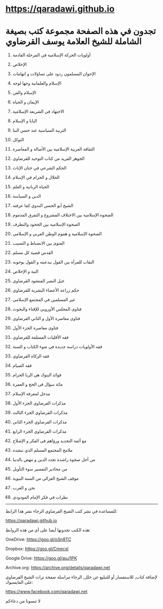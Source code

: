 # https://qaradawi.github.io


# تجدون في هذه الصفحة مجموعة كتب بصيغة الشاملة للشيخ العلامة يوسف القرضاوي


1. أولويات الحركة الإسلامية في المرحلة القادمة

2. الإخلاص

3. الإخوان المسلمون ردود على تساؤلات و اتهامات

4. الإسلام والعلمانية وجها لوجه

5. الإسلام والفن

6. الإيمان و الحياة

7. الاجتهاد في الشريعة الإسلامية

8. البابا و الإسلام

9. التربية السياسية عند حسن البنا

10. التوكل

11. الثقافة العربية الإسلامية بين الأصالة و المعاصرة

12. الجوهر الفريد من كتاب التوحيد للقرضاوي

13. الحكم الشرعي في ختان الإناث

14. الحلال و الحرام في الإسلام

15. الحياة الربانية و العلم

16. الدين و السياسة

17. الشيخ أبو الحسن الندوي كما عرفته

18. الصحوة الإسلامية بين الاختلاف المشروع و التفرق المذموم

19. الصحوة الإسلامية بين الجحود والتطرف

20. الصحوة الإسلامية و هموم الوطن العربي و الإسلامي

21. الفتوى بين الانضباط و التسيب

22. القدس قضية كل مسلم

23. النقاب للمرأة بين القول ببدعيته و القول بوجوبه

24. النية و الإخلاص

25. جيل النصر المنشود القرضاوي

26. حكم زراعة الأعضاء البشرية للقرضاوي

27. غير المسلمين في المجتمع الإسلامي

28. فتاوى المجلس الأوروبي للإفتاء والبحوث

29. فتاوى معاصرة الأول و الثاني القرضاوي

30. فتاوى معاصرة الجزء الأول

31. فقه الأقليات المسلمة للقرضاوي

32. فقه الأولويات دراسة جديدة في ضوء الكتاب و السنة

33. فقه الزكاة القرضاوي

34. فقه الصيام

35. فوائد البنوك هي الربا الحرام

36. مائة سؤال فى الحج و العمرة

37. مدخل لمعرفة الإسلام

38. مذكرات القرضاوي الجزء الأول

39. مذكرات القرضاوي الجزء الثالث

40. مذكرات القرضاوي الجزء الثاني

41. مذكرات القرضاوي الجزء الرابع

42. مع أئمة التجديد ورؤاهم فى الفكر و الإصلاح

43. ملامح المجتمع المسلم الذي ننشده

44. من أجل صحوة راشدة تجدد الدين و تنهض بالدنيا

45. من محاذير التفسير سوء التأويل

46. موقف الشيخ الغزالي من السنة النبوية

47. نحن و الغرب

48. نظرات في فكر الإمام المودودي


---------------------------------------------

للمساعدة في نشر كتب الشيخ القرضاوي الرجاء نشر هذا الرابط:

https://qaradawi.github.io

هذه الكتب تجدونها أيضا على أي من هذه الروابط:

OneDrive: https://goo.gl/oSn8TC

Dropbox: https://goo.gl/CmecsI

Google Drive: https://goo.gl/auJ1PK

Archive.org: https://archive.org/details/qaradawi.net

لإضافة كتاب, للاستفسار أو للتبليغ عن خلل, الرجاء مراسلة صفحة تراث الشيخ القرضاوي على الفايسبوك:

https://www.facebook.com/qaradawi.net


لا تنسونا من دعاءكم
